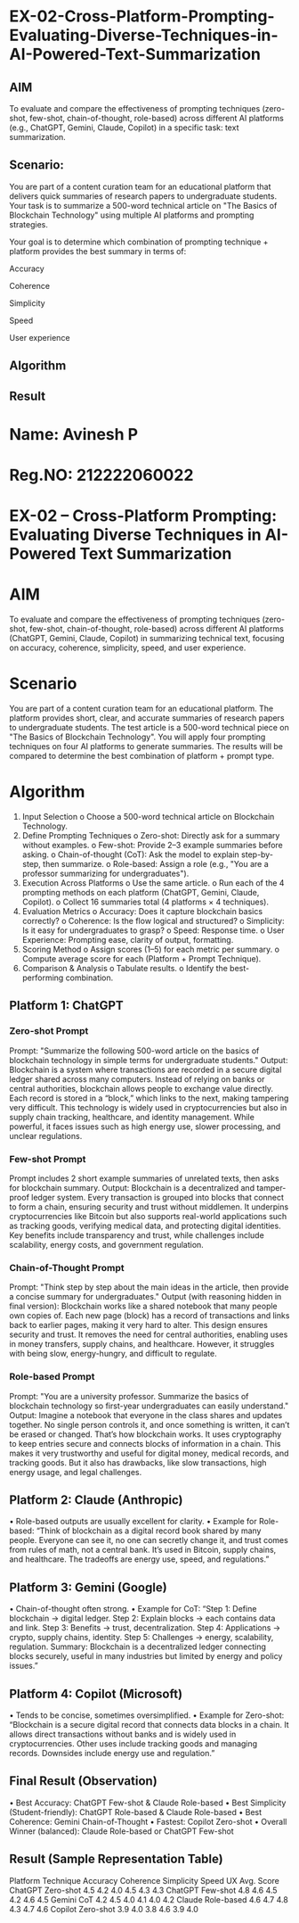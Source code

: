 # EX-02-Cross-Platform-Prompting-Evaluating-Diverse-Techniques-in-AI-Powered-Text-Summarization

## AIM
To evaluate and compare the effectiveness of prompting techniques (zero-shot, few-shot, chain-of-thought, role-based) across different AI platforms (e.g., ChatGPT, Gemini, Claude, Copilot) in a specific task: text summarization.

## Scenario:
You are part of a content curation team for an educational platform that delivers quick summaries of research papers to undergraduate students. Your task is to summarize a 500-word technical article on "The Basics of Blockchain Technology" using multiple AI platforms and prompting strategies.

Your goal is to determine which combination of prompting technique + platform provides the best summary in terms of:

Accuracy

Coherence

Simplicity

Speed

User experience

## Algorithm

## Result


# Name: Avinesh P
# Reg.NO: 212222060022
# EX-02 – Cross-Platform Prompting: Evaluating Diverse Techniques in AI-Powered Text Summarization
# AIM
To evaluate and compare the effectiveness of prompting techniques (zero-shot, few-shot, chain-of-thought, role-based) across different AI platforms (ChatGPT, Gemini, Claude, Copilot) in summarizing technical text, focusing on accuracy, coherence, simplicity, speed, and user experience.

# Scenario
You are part of a content curation team for an educational platform. The platform provides short, clear, and accurate summaries of research papers to undergraduate students.
The test article is a 500-word technical piece on "The Basics of Blockchain Technology".
You will apply four prompting techniques on four AI platforms to generate summaries.
The results will be compared to determine the best combination of platform + prompt type.

# Algorithm
 1.	Input Selection
o	Choose a 500-word technical article on Blockchain Technology.
2.	Define Prompting Techniques
o	Zero-shot: Directly ask for a summary without examples.
o	Few-shot: Provide 2–3 example summaries before asking.
o	Chain-of-thought (CoT): Ask the model to explain step-by-step, then summarize.
o	Role-based: Assign a role (e.g., "You are a professor summarizing for undergraduates").
3.	Execution Across Platforms
o	Use the same article.
o	Run each of the 4 prompting methods on each platform (ChatGPT, Gemini, Claude, Copilot).
o	Collect 16 summaries total (4 platforms × 4 techniques).
4.	Evaluation Metrics
o	Accuracy: Does it capture blockchain basics correctly?
o	Coherence: Is the flow logical and structured?
o	Simplicity: Is it easy for undergraduates to grasp?
o	Speed: Response time.
o	User Experience: Prompting ease, clarity of output, formatting.
5.	Scoring Method
o	Assign scores (1–5) for each metric per summary.
o	Compute average score for each (Platform + Prompt Technique).
6.	Comparison & Analysis
o	Tabulate results.
o	Identify the best-performing combination.

## Platform 1: ChatGPT
### Zero-shot Prompt
Prompt: "Summarize the following 500-word article on the basics of blockchain technology in simple terms for undergraduate students."
Output:
Blockchain is a system where transactions are recorded in a secure digital ledger shared across many computers. Instead of relying on banks or central authorities, blockchain allows people to exchange value directly. Each record is stored in a “block,” which links to the next, making tampering very difficult. This technology is widely used in cryptocurrencies but also in supply chain tracking, healthcare, and identity management. While powerful, it faces issues such as high energy use, slower processing, and unclear regulations.

### Few-shot Prompt
Prompt includes 2 short example summaries of unrelated texts, then asks for blockchain summary.
Output:
Blockchain is a decentralized and tamper-proof ledger system. Every transaction is grouped into blocks that connect to form a chain, ensuring security and trust without middlemen. It underpins cryptocurrencies like Bitcoin but also supports real-world applications such as tracking goods, verifying medical data, and protecting digital identities. Key benefits include transparency and trust, while challenges include scalability, energy costs, and government regulation.

### Chain-of-Thought Prompt
Prompt: "Think step by step about the main ideas in the article, then provide a concise summary for undergraduates."
Output (with reasoning hidden in final version):
Blockchain works like a shared notebook that many people own copies of. Each new page (block) has a record of transactions and links back to earlier pages, making it very hard to alter. This design ensures security and trust. It removes the need for central authorities, enabling uses in money transfers, supply chains, and healthcare. However, it struggles with being slow, energy-hungry, and difficult to regulate.

### Role-based Prompt
Prompt: "You are a university professor. Summarize the basics of blockchain technology so first-year undergraduates can easily understand."
Output:
Imagine a notebook that everyone in the class shares and updates together. No single person controls it, and once something is written, it can’t be erased or changed. That’s how blockchain works. It uses cryptography to keep entries secure and connects blocks of information in a chain. This makes it very trustworthy and useful for digital money, medical records, and tracking goods. But it also has drawbacks, like slow transactions, high energy usage, and legal challenges.

## Platform 2: Claude (Anthropic)
•	Role-based outputs are usually excellent for clarity.
•	Example for Role-based:
“Think of blockchain as a digital record book shared by many people. Everyone can see it, no one can secretly change it, and trust comes from rules of math, not a central bank. It’s used in Bitcoin, supply chains, and healthcare. The tradeoffs are energy use, speed, and regulations.”

## Platform 3: Gemini (Google)
•	Chain-of-thought often strong.
•	Example for CoT:
“Step 1: Define blockchain → digital ledger. Step 2: Explain blocks → each contains data and link. Step 3: Benefits → trust, decentralization. Step 4: Applications → crypto, supply chains, identity. Step 5: Challenges → energy, scalability, regulation. Summary: Blockchain is a decentralized ledger connecting blocks securely, useful in many industries but limited by energy and policy issues.”

## Platform 4: Copilot (Microsoft)
•	Tends to be concise, sometimes oversimplified.
•	Example for Zero-shot:
“Blockchain is a secure digital record that connects data blocks in a chain. It allows direct transactions without banks and is widely used in cryptocurrencies. Other uses include tracking goods and managing records. Downsides include energy use and regulation.”

## Final Result (Observation)
•	Best Accuracy: ChatGPT Few-shot & Claude Role-based
•	Best Simplicity (Student-friendly): ChatGPT Role-based & Claude Role-based
•	Best Coherence: Gemini Chain-of-Thought
•	Fastest: Copilot Zero-shot
•	Overall Winner (balanced): Claude Role-based or ChatGPT Few-shot

## Result (Sample Representation Table)
Platform	Technique	Accuracy	Coherence	Simplicity	Speed	UX	Avg. Score
ChatGPT	Zero-shot	4.5	4.2	4.0	4.5	4.3	4.3
ChatGPT	Few-shot	4.8	4.6	4.5	4.2	4.6	4.5
Gemini	CoT	4.2	4.5	4.0	4.1	4.0	4.2
Claude	Role-based	4.6	4.7	4.8	4.3	4.7	4.6
Copilot	Zero-shot	3.9	4.0	3.8	4.6	3.9	4.0



